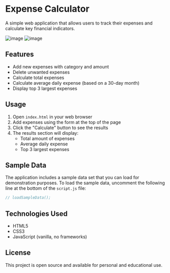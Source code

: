 # Expense Calculator

A simple web application that allows users to track their expenses and calculate key financial indicators.

![image](https://github.com/user-attachments/assets/5a35730f-4f8d-4a6d-aa96-741439e2dde0)
![image](https://github.com/user-attachments/assets/8e9aa1ec-b13b-4d36-9836-182dd0265f59)



## Features

- Add new expenses with category and amount
- Delete unwanted expenses
- Calculate total expenses
- Calculate average daily expense (based on a 30-day month)
- Display top 3 largest expenses

## Usage

1. Open `index.html` in your web browser
2. Add expenses using the form at the top of the page
3. Click the "Calculate" button to see the results
4. The results section will display:
   - Total amount of expenses
   - Average daily expense
   - Top 3 largest expenses

## Sample Data

The application includes a sample data set that you can load for demonstration purposes. To load the sample data, uncomment the following line at the bottom of the `script.js` file:

```javascript
// loadSampleData();
```

## Technologies Used

- HTML5
- CSS3
- JavaScript (vanilla, no frameworks)

## License

This project is open source and available for personal and educational use. 
